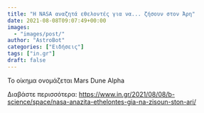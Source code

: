 ```yaml
---
title: "Η NASA αναζητά εθελοντές για να... ζήσουν στον Άρη"
date: 2021-08-08T09:07:49+00:00
images:
  - "images/post/"
author: "AstroBot"
categories: ["Ειδήσεις"]
tags: ["in.gr"]
draft: false
---
```


Το οίκημα ονομάζεται Mars Dune Alpha

Διαβάστε περισσότερα: https://www.in.gr/2021/08/08/b-science/space/nasa-anazita-ethelontes-gia-na-zisoun-ston-ari/
